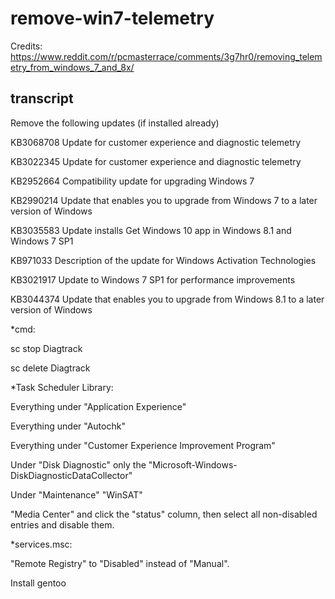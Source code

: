 # remove-win7-telemetry

Credits: https://www.reddit.com/r/pcmasterrace/comments/3g7hr0/removing_telemetry_from_windows_7_and_8x/

## transcript

Remove the following updates (if installed already)

KB3068708 Update for customer experience and diagnostic telemetry

KB3022345 Update for customer experience and diagnostic telemetry

KB2952664 Compatibility update for upgrading Windows 7

KB2990214 Update that enables you to upgrade from Windows 7 to a later version of Windows

KB3035583 Update installs Get Windows 10 app in Windows 8.1 and Windows 7 SP1

KB971033 Description of the update for Windows Activation Technologies

KB3021917 Update to Windows 7 SP1 for performance improvements

KB3044374 Update that enables you to upgrade from Windows 8.1 to a later version of Windows


*cmd:


sc stop Diagtrack

sc delete Diagtrack

*Task Scheduler Library:

Everything under "Application Experience"

Everything under "Autochk"

Everything under "Customer Experience Improvement Program"

Under "Disk Diagnostic" only the "Microsoft-Windows-DiskDiagnosticDataCollector"

Under "Maintenance" "WinSAT"

"Media Center" and click the "status" column, then select all non-disabled entries and disable them.


*services.msc:


"Remote Registry" to "Disabled" instead of "Manual".


Install gentoo
